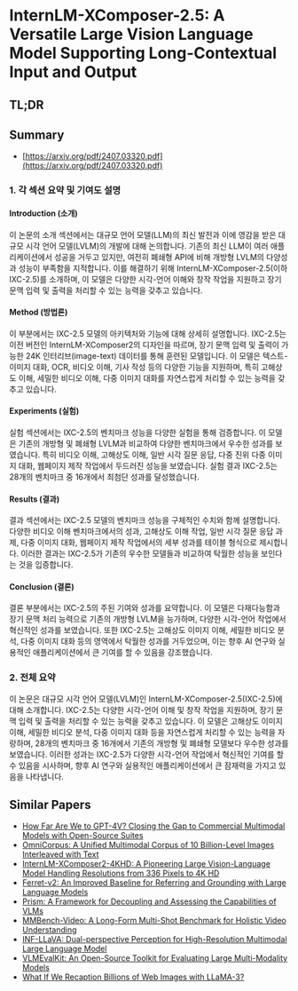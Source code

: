 # InternLM-XComposer-2.5: A Versatile Large Vision Language Model Supporting Long-Contextual Input and Output
## TL;DR
## Summary
- [https://arxiv.org/pdf/2407.03320.pdf](https://arxiv.org/pdf/2407.03320.pdf)

### 1. 각 섹션 요약 및 기여도 설명

#### Introduction (소개)
이 논문의 소개 섹션에서는 대규모 언어 모델(LLM)의 최신 발전과 이에 영감을 받은 대규모 시각 언어 모델(LVLM)의 개발에 대해 논의합니다. 기존의 최신 LLM이 여러 애플리케이션에서 성공을 거두고 있지만, 여전히 폐쇄형 API에 비해 개방형 LVLM의 다양성과 성능이 부족함을 지적합니다. 이를 해결하기 위해 InternLM-XComposer-2.5(이하 IXC-2.5)를 소개하며, 이 모델은 다양한 시각-언어 이해와 창작 작업을 지원하고 장기 문맥 입력 및 출력을 처리할 수 있는 능력을 갖추고 있습니다.

#### Method (방법론)
이 부분에서는 IXC-2.5 모델의 아키텍처와 기능에 대해 상세히 설명합니다. IXC-2.5는 이전 버전인 InternLM-XComposer2의 디자인을 따르며, 장기 문맥 입력 및 출력이 가능한 24K 인터리브(image-text) 데이터를 통해 훈련된 모델입니다. 이 모델은 텍스트-이미지 대화, OCR, 비디오 이해, 기사 작성 등의 다양한 기능을 지원하며, 특히 고해상도 이해, 세밀한 비디오 이해, 다중 이미지 대화를 자연스럽게 처리할 수 있는 능력을 갖추고 있습니다.

#### Experiments (실험)
실험 섹션에서는 IXC-2.5의 벤치마크 성능을 다양한 실험을 통해 검증합니다. 이 모델은 기존의 개방형 및 폐쇄형 LVLM과 비교하여 다양한 벤치마크에서 우수한 성과를 보였습니다. 특히 비디오 이해, 고해상도 이해, 일반 시각 질문 응답, 다중 진위 다중 이미지 대화, 웹페이지 제작 작업에서 두드러진 성능을 보였습니다. 실험 결과 IXC-2.5는 28개의 벤치마크 중 16개에서 최첨단 성과를 달성했습니다.

#### Results (결과)
결과 섹션에서는 IXC-2.5 모델의 벤치마크 성능을 구체적인 수치와 함께 설명합니다. 다양한 비디오 이해 벤치마크에서의 성과, 고해상도 이해 작업, 일반 시각 질문 응답 과제, 다중 이미지 대화, 웹페이지 제작 작업에서의 세부 성과를 테이블 형식으로 제시합니다. 이러한 결과는 IXC-2.5가 기존의 우수한 모델들과 비교하여 탁월한 성능을 보인다는 것을 입증합니다.

#### Conclusion (결론)
결론 부분에서는 IXC-2.5의 주된 기여와 성과를 요약합니다. 이 모델은 다재다능함과 장기 문맥 처리 능력으로 기존의 개방형 LVLM을 능가하며, 다양한 시각-언어 작업에서 혁신적인 성과를 보였습니다. 또한 IXC-2.5는 고해상도 이미지 이해, 세밀한 비디오 분석, 다중 이미지 대화 등의 영역에서 탁월한 성과를 거두었으며, 이는 향후 AI 연구와 실용적인 애플리케이션에서 큰 기여를 할 수 있음을 강조했습니다.

### 2. 전체 요약
이 논문은 대규모 시각 언어 모델(LVLM)인 InternLM-XComposer-2.5(IXC-2.5)에 대해 소개합니다. IXC-2.5는 다양한 시각-언어 이해 및 창작 작업을 지원하며, 장기 문맥 입력 및 출력을 처리할 수 있는 능력을 갖추고 있습니다. 이 모델은 고해상도 이미지 이해, 세밀한 비디오 분석, 다중 이미지 대화 등을 자연스럽게 처리할 수 있는 능력을 자랑하며, 28개의 벤치마크 중 16개에서 기존의 개방형 및 폐쇄형 모델보다 우수한 성과를 보였습니다. 이러한 성과는 IXC-2.5가 다양한 시각-언어 작업에서 혁신적인 기여를 할 수 있음을 시사하며, 향후 AI 연구와 실용적인 애플리케이션에서 큰 잠재력을 가지고 있음을 나타냅니다.

## Similar Papers
- [How Far Are We to GPT-4V? Closing the Gap to Commercial Multimodal Models with Open-Source Suites](2404.16821.md)
- [OmniCorpus: A Unified Multimodal Corpus of 10 Billion-Level Images Interleaved with Text](2406.08418.md)
- [InternLM-XComposer2-4KHD: A Pioneering Large Vision-Language Model Handling Resolutions from 336 Pixels to 4K HD](2404.06512.md)
- [Ferret-v2: An Improved Baseline for Referring and Grounding with Large Language Models](2404.07973.md)
- [Prism: A Framework for Decoupling and Assessing the Capabilities of VLMs](2406.14544.md)
- [MMBench-Video: A Long-Form Multi-Shot Benchmark for Holistic Video Understanding](2406.14515.md)
- [INF-LLaVA: Dual-perspective Perception for High-Resolution Multimodal Large Language Model](2407.16198.md)
- [VLMEvalKit: An Open-Source Toolkit for Evaluating Large Multi-Modality Models](2407.11691.md)
- [What If We Recaption Billions of Web Images with LLaMA-3?](2406.08478.md)
